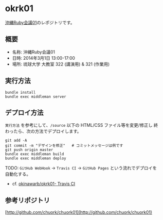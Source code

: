 okrk01
======
[沖縄Ruby会議01](https://okinawarb.github.io/okrk01/)のレポジトリです。

## 概要

- 名称: 沖縄Ruby会議01
- 日時: 2014年3月1日 13:00-17:00
- 場所: 琉球大学 大教室 322 (講演用) & 321 (作業用)

## 実行方法
```
bundle install
bundle exec middleman server
```

## デプロイ方法

`実行方法` を参考にして、`/source` 以下の HTML/CSS ファイル等を変更/修正し
終わったら、次の方法でデプロイします。

```
git add -A
git commit -m "デザインを修正"   # コミットメッセージは例です
git push origin master
bundle exec middleman build
bundle exec middleman deploy
```

TODO: `GitHub WebHook` -> `Travis CI` -> `GitHub Pages` という流れでデプロイを自動化する。

- cf. [okinawarb/okrk01- Travis CI](https://travis-ci.org/okinawarb/okrk01)

## 参考リポジトリ

[http://github.com/chuork/chuork01](http://github.com/chuork/chuork01)




